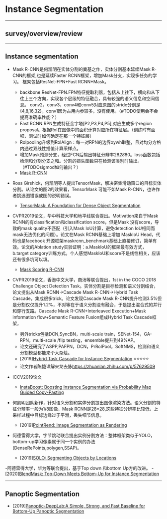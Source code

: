 # Instance Segmentation

---

## survey/overview/review

---

## Instance segmentation

- Mask R-CNN是何凯明在实体分割的奠基之作，实体分割基本延续Mask R-CNN的框架,也是延续Faster RCNN框架，增加Mask分支，实现多任务的学习。
框架包括ResNet-FPN+Fast RCNN+Mask。
  - backbone:ResNet-FPN.FPN特征提取利器，包括从上往下，横向和从下往上三个方向，实现各个层级的特征融合，具有较强的语义信息和空间信息。
  conv2，conv3，conv4和conv5对应原图的stride分别是{4,8,16,32}，conv1因为占用内参较多，没有使用。（#TODO使用会不会提高准确率性能？）
  - Fast RCNN:RPN生成特征金字塔[P2,P3,P4,P5],对应生成多个region proposal。根据RoI在图像中的面积计算对应所在特征层。（训练时有面积，测试时如何确定在那一个特征层）
  - RoIpooling升级到RoIAlign：每一对RPN的边界xywh取整，且对均分方格内通过双线性插值计算采样点。
  - 增加Mask预测分支，经过FCN后输出特征分辨率28*28*80。loss函数包括检测和分割分支之和。分割的损失函数只在检测该类别时输出。（#TODOsigmod如何输出？）
  - [Mask R-CNN](https://arxiv.org/pdf/1703.06870.pdf)

- Ross Girshick，何凯明等人提出TensorMask，解决密集滑动窗口的目标实体分割。从论文的图2的效果看，TensorMask
可能不如Mask R-CNN，也许作者挑选图错误或图的说明错误。

  - [TensorMask: A Foundation for Dense Object Segmentation](https://arxiv.org/pdf/1903.12174.pdf)

- CVPR2019论文，华中科技大学和地平线联合提出。Motivation来自于Mask RCNN的有classification和classification score，但是Mask
没有score，导致的mask quality不匹配（引入Mask IoU计算，避免detection IoU相同而mask无法优化的问题）。论文在Mask RCNN基础上增加
MaskIoU Head，代码也是facebook 开源框架maskrcnn_benchmark基础上直接修订，简单有效。论文的Ablation study实验证明：a.MaskIoU的框架最有效方式，
b.target category训练方式。个人感觉MaskIoU和score不是线性相关，应该还有很多坑可以填。

  - [Mask Scoring R-CNN](https://arxiv.org/pdf/1903.00241.pdf)
  
- CVPR2019论文，香港中文大学，商汤等联合提出，1st in the COCO 2018 Challenge Object Detection Task。实体分割是目标检测和语义分割结合，
论文提出从Mask RCNN->Cascade Mask R-CNN->Hybrid Task Cascade，集成很多trick。论文发现Cascade Mask R-CNN提升检测3.5%但是分割仅仅提升1.2%，不对等在于语义分割没有融合，于是提出混合式的并行和穿行支路。Cascade Mask R-CNN+Interleaved Execution+Mask information flow+Semantic Feature Fusion组成Hybrid Task Cascade框架，
  - 另外tricks包括DCN,SyncBN，multi-scale train，SENet-154，GA-RPN，multi-scale /flip testing，ensemble提升到49%AP。
  - 论文还研究了ASPP,PAFPN，DCN，PrRoIPool，SoftNMS，检测和语义分割模型都能来个大杂烩。
  - [2019][Hybrid Task Cascade for Instance Segmentation](https://arxiv.org/pdf/1901.07518.pdf) :star::star::star::star::star:
  - 论文作者陈恺详解来龙去脉<https://zhuanlan.zhihu.com/p/57629509>

- ICCV2019论文
  - [InstaBoost: Boosting Instance Segmentation via Probability Map Guided Copy-Pasting](https://arxiv.org/pdf/1908.07801v1.pdf)

- 何凯明团队新作，针对语义分割和实体分割提出图像渲染方法。语义分割的特征分辨率一般为1/8图像，Mask RCNN是28*28,这些特征分辨率比较低，上采样过程中目标边缘过于平滑，丢失细节信息。
  - [2019][PointRend: Image Segmentation as Rendering](https://arxiv.org/pdf/1912.08193.pdf)

- 阿德雷得大学，字节跳动联合提出实例分割方法：整体框架类似于YOLO，bottom-up学习像素属于同一个实例的办法(DenseRePoints,polygen,SSAP)。
  - [2019][SOLO: Segmenting Objects by Locations](https://arxiv.org/pdf/1912.04488.pdf)

-阿德雷得大学，华为等联合提出，基于Top down 和bottom Up方的改进。
  -[2020][BlendMask: Top-Down Meets Bottom-Up for Instance Segmentation](https://arxiv.org/pdf/2001.00309.pdf)

---

## Panoptic Segmentation

- [2019][Panoptic-DeepLab:A Simple, Strong, and Fast Baseline for Bottom-Up Panoptic Segmentation](https://arxiv.org/pdf/1911.10194.pdf)